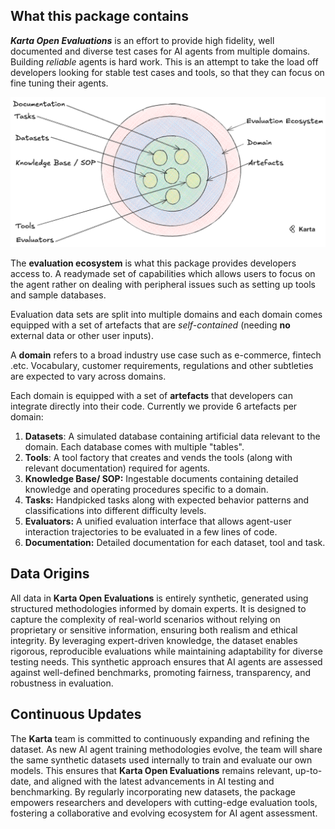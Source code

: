 ## What this package contains

***Karta Open Evaluations*** is an effort to provide high fidelity, well documented and diverse test cases for AI agents from multiple domains. Building *reliable* agents is hard work. This is an attempt to take the load off developers looking for stable test cases and tools, so that they can focus on fine tuning their agents.

![1740981154244](image/article/1740981154244.png)

The **evaluation ecosystem** is what this package provides developers access to. A readymade set of capabilities which allows users to focus on the agent rather on dealing with peripheral issues such as setting up tools and sample databases.

Evaluation data sets are split into multiple domains and each domain comes equipped with a set of artefacts that are *self-contained* (needing **no** external data or other user inputs).

A **domain** refers to a broad industry use case such as e-commerce, fintech .etc. Vocabulary, customer requirements, regulations and other subtleties are expected to vary across domains.

Each domain is equipped with a set of **artefacts** that developers can integrate directly into their code. Currently we provide 6 artefacts per domain:

1. **Datasets**: A simulated database containing artificial data relevant to the domain. Each database comes with multiple "tables".
2. **Tools**: A tool factory that creates and vends the tools (along with relevant documentation) required for agents.
3. **Knowledge Base/ SOP:** Ingestable documents containing detailed knowledge and operating procedures specific to a domain.
4. **Tasks:** Handpicked tasks along with expected behavior patterns and classifications into different difficulty levels.
5. **Evaluators:** A unified evaluation interface that allows agent-user interaction trajectories to be evaluated in a few lines of code.
6. **Documentation:** Detailed documentation for each dataset, tool and task.

## Data Origins

All data in **Karta Open Evaluations** is entirely synthetic, generated using structured methodologies informed by domain experts. It is designed to capture the complexity of real-world scenarios without relying on proprietary or sensitive information, ensuring both realism and ethical integrity. By leveraging expert-driven knowledge, the dataset enables rigorous, reproducible evaluations while maintaining adaptability for diverse testing needs. This synthetic approach ensures that AI agents are assessed against well-defined benchmarks, promoting fairness, transparency, and robustness in evaluation.

## Continuous Updates

The **Karta** team is committed to continuously expanding and refining the dataset. As new AI agent training methodologies evolve, the team will share the same synthetic datasets used internally to train and evaluate our own models. This ensures that **Karta Open Evaluations** remains relevant, up-to-date, and aligned with the latest advancements in AI testing and benchmarking. By regularly incorporating new datasets, the package empowers researchers and developers with cutting-edge evaluation tools, fostering a collaborative and evolving ecosystem for AI agent assessment.
